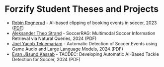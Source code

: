 # Forzify Student Theses and Projects

- [Robin Rognerud](https://github.com/simula/forzify/tree/main/robin-rognerud) - AI-based clipping of booking events in soccer, 2023 ([PDF](https://home.simula.no/~paalh/students/RobinRognerud-OsloMet-2023.pdf))
- [Aleksander Theo Strand](https://github.com/simula/forzify/tree/main/aleksander-theo-strand) - SoccerRAG: Multimodal Soccer Information Retrieval via Natural Queries, 2024 (PDF)
- [Joel Yacob Teklemariam](https://github.com/simula/forzify/tree/main/joel-yacob-teklemariam) - Automatic Detection of Soccer Events using Game Audio and Large Language Models, 2024 (PDF)
- [Evan Jåsund Kassab](https://github.com/simula/forzify/tree/main/evan-jåsund-kassab) - TACDEC: Developing Automatic AI-Based Tackle Detection for Soccer, 2024 (PDF)
